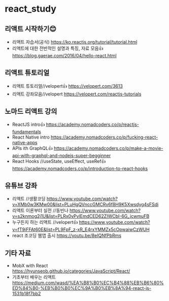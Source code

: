 # react_study

## 리액트 시작하기😊
- 리액트 자습서(공식)
  <https://ko.reactjs.org/tutorial/tutorial.html>
- 리액트에 대한 전반적인 설명과 특징, 자료 모음👍
  <https://blog.gaerae.com/2016/04/hello-react.html>
  
  

## 리액트 튜토리얼
- 리액트 튜토리얼//velopert👍
  <https://velopert.com/3613>
- 리액트 강좌모음//velopert
  <https://velopert.com/reactjs-tutorials>
  
  

## 노마드 리액트 강의
- ReactJS intro👍
  <https://academy.nomadcoders.co/p/reactjs-fundamentals>
- React Native intro
  <https://academy.nomadcoders.co/p/fucking-react-native-apps>
- APIs ith GraphQL👍
  <https://academy.nomadcoders.co/p/make-a-movie-api-with-graphql-and-nodejs-super-begginner>
- React Hooks //useState, useEffect, useRef👍
  <https://academy.nomadcoders.co/p/introduction-to-react-hooks>
  
  

## 유튜브 강좌
- 리액트 //생활코딩
  <https://www.youtube.com/watch?v=XMb0w3KMw00&list=PLuHgQVnccGMCRv6f8H9K5Xwsdyg4sFSdi>
- 리액트 이론부터 실전 //동빈나
  <https://www.youtube.com/watch?v=s2knmog2j1U&list=PLRx0vPvlEmdCED62ZIWCbI-6G_jcwmuFB>
- 누구든지 하는 리액트 //velopert👍
  <https://www.youtube.com/watch?v=fT9iFFAt60E&list=PL9FpF_z-xR_E4rxYMMZx5cOpwaiwCzWUH>
- react 조코딩 웹앱 출시
  <https://youtu.be/8eIQNfPbRms>
  
  

## 기타 자료
- MobX with React
  <https://hyunseob.github.io/categories/JavaScript/React/>
- 기초부터 배우는 리액트
  <https://medium.com/wasd/%EA%B8%B0%EC%B4%88%EB%B6%80%ED%84%B0-%EB%B0%B0%EC%9A%B0%EB%8A%94-react-js-1531b18f7bb2>
